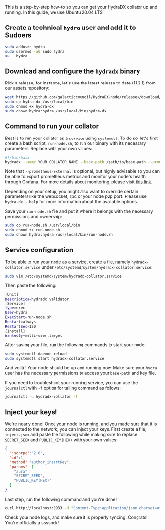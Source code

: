 

This is a step-by-step how-to so you can get your HydraDX collator up and running. In this guide, we use Ubuntu 20.04 LTS

## Create a technical `hydra` user and add it to Sudoers

```bash
sudo adduser hydra
sudo usermod -aG sudo hydra
su - hydra
```

## Download and configure the `hydradx` binary

Pick a release, for instance, let's use the latest release to date (11.2.1) from our assets repository:

```bash
wget https://github.com/galacticcouncil/HydraDX-node/releases/download/v11.2.1/hydra-dx
sudo cp hydra-dx /usr/local/bin
sudo chmod +x hydra-dx
sudo chown hydra:hydra /usr/local/bin/hydra-dx

```

## Command to run your collator

Best is to run your collator as a `service` using `systemctl`. To do so, let's first create a bash script, `run-node.sh`, to run our binary with its necessary parameters. Replace with your own values:

```bash
#!/bin/bash
hydradx --name YOUR_COLLATOR_NAME --base-path /path/to/base-path --prometheus-external --node-key-file ~/.node-config/node-key --collator -- --execution wasm --name YOUR_COLLATOR_NAME --base-path /path/to/base-path --telemetry-url "wss://telemetry.hydradx.io:9000/submit/ 0"
```

Note that `--prometheus-external` is optional, but highly advisable so you can be able to export prometheus metrics and monitor your node's health through Grafana. For more details about monitoring, please visit [this link](https://docs.hydradx.io/node_monitoring/).

Depending on your setup, you might also want to override certain parameters like the websocket, rpc or your node p2p port. Please use `hydra-dx --help` for more information about the available options.

Save your `run-node.sh` file and put it where it belongs with the necessary permissions and ownership:

```bash
sudo cp run-node.sh /usr/local/bin
sudo chmod +x run-node.sh
sudo chown hydra:hydra /usr/local/bin/run-node.sh
```

## Service configuration

To be able to run your node as a service, create a file, namely `hydradx-collator.service` under `/etc/systemd/system/hydradx-collator.service`:

```bash
sudo vim /etc/systemd/system/hydradx-collator.service
```

Then paste the following:

```bash
[Unit]
Description=hydradx validator
[Service]
Type=exec
User=hydra
ExecStart=run-node.sh
Restart=always
RestartSec=120
[Install]
WantedBy=multi-user.target
```

After saving your file, run the following commands to start your node:

```bash
sudo systemctl daemon-reload
sudo systemctl start hydradx-collator.service
```

And voilà ! Your node should be up and running now. Make sure your `hydra` user has the necessary permissions to access your `base-path` and key file.

If you need to troubleshoot your running service, you can use the `journalctl` with `-f` option for tailing command as follows:

```bash
journalctl -u hydradx-collator -f 
```

## Inject your keys!

We're nearly done! Once your node is running, and you made sure that it is connected to the network, you can inject your keys. First create a file, `inject.json` and paste the following while making sure to replace `SECRET_SEED` and `PUBLIC_KEY(HEX)` with your own values:

``` json
{
  "jsonrpc":"2.0",
  "id":1,
  "method":"author_insertKey",
  "params": [
    "aura",
    "SECRET_SEED",
    "PUBLIC_KEY(HEX)"
  ]
}
```

Last step, run the following command and you're done!

```bash
curl http://localhost:9933 -H "Content-Type:application/json;charset=utf-8" -d "@./inject.json"
```



Check your node logs, and make sure it is properly syncing. Congrats! You're officially a ssssnek!